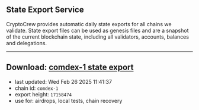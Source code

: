 ## State Export Service
CryptoCrew provides automatic daily state exports for all chains we validate. State export files can be used as genesis files and are a snapshot of the current blockchain state, including all validators, accounts, balances and delegations.

---
**Download: [comdex-1 state export](https://dl-eu2.ccvalidators.com/SERVICE/comdex/comdex-1_export_17158474.json)**
---

- last updated: Wed Feb 26 2025 11:41:37
- chain id: `comdex-1`
- export height: `17158474`
- use for: airdrops, local tests, chain recovery
